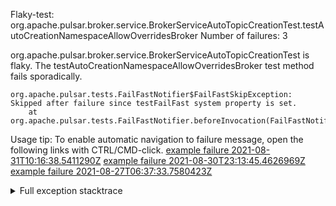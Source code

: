         
Flaky-test: org.apache.pulsar.broker.service.BrokerServiceAutoTopicCreationTest.testAutoCreationNamespaceAllowOverridesBroker
Number of failures: 3

org.apache.pulsar.broker.service.BrokerServiceAutoTopicCreationTest is flaky. The testAutoCreationNamespaceAllowOverridesBroker test method fails sporadically.

```
org.apache.pulsar.tests.FailFastNotifier$FailFastSkipException: Skipped after failure since testFailFast system property is set.
	at org.apache.pulsar.tests.FailFastNotifier.beforeInvocation(FailFastNotifier.java:88)

```

Usage tip: To enable automatic navigation to failure message, open the following links with CTRL/CMD-click.
[example failure 2021-08-31T10:16:38.5411290Z](https://github.com/apache/pulsar/runs/3471501156?check_suite_focus=true#step:10:1229)
[example failure 2021-08-30T23:13:45.4626969Z](https://github.com/apache/pulsar/runs/3467152431?check_suite_focus=true#step:9:485)
[example failure 2021-08-27T06:37:33.7580423Z](https://github.com/apache/pulsar/runs/3440411059?check_suite_focus=true#step:9:2407)


<details>
<summary>Full exception stacktrace</summary>
<code><pre>
org.apache.pulsar.tests.FailFastNotifier$FailFastSkipException: Skipped after failure since testFailFast system property is set.
	at org.apache.pulsar.tests.FailFastNotifier.beforeInvocation(FailFastNotifier.java:88)

</pre></code>
</details>

